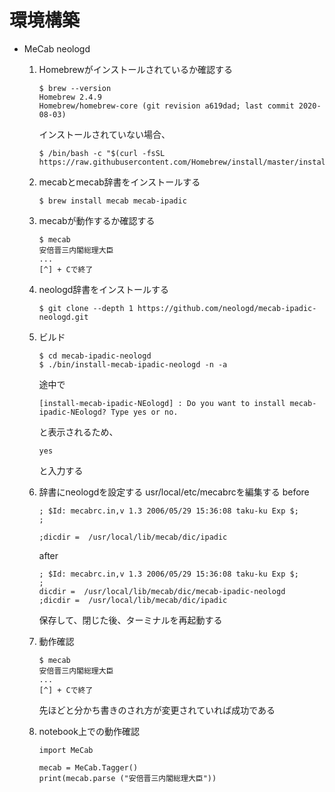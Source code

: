 # 環境構築
- MeCab neologd
    1. Homebrewがインストールされているか確認する  
        ```
        $ brew --version
        Homebrew 2.4.9
        Homebrew/homebrew-core (git revision a619dad; last commit 2020-08-03)
        ```
        インストールされていない場合、
        ```
        $ /bin/bash -c "$(curl -fsSL https://raw.githubusercontent.com/Homebrew/install/master/install.sh)"
        ```
    2.  mecabとmecab辞書をインストールする
        ```
        $ brew install mecab mecab-ipadic
        ```
    3. mecabが動作するか確認する
        ```
        $ mecab
        安倍晋三内閣総理大臣
        ...
        [^] + Cで終了
        ```
    4. neologd辞書をインストールする
        ```
        $ git clone --depth 1 https://github.com/neologd/mecab-ipadic-neologd.git
        ```
    5. ビルド
        ```
        $ cd mecab-ipadic-neologd
        $ ./bin/install-mecab-ipadic-neologd -n -a
        ```
        途中で
        ```
        [install-mecab-ipadic-NEologd] : Do you want to install mecab-ipadic-NEologd? Type yes or no.
        ```
        と表示されるため、
        ```
        yes
        ```
        と入力する
    6. 辞書にneologdを設定する
        usr/local/etc/mecabrcを編集する
        before
        ```
        ; $Id: mecabrc.in,v 1.3 2006/05/29 15:36:08 taku-ku Exp $;
        ;

        ;dicdir =  /usr/local/lib/mecab/dic/ipadic
        ```

        after
        ```
        ; $Id: mecabrc.in,v 1.3 2006/05/29 15:36:08 taku-ku Exp $;
        ;
        dicdir =  /usr/local/lib/mecab/dic/mecab-ipadic-neologd
        ;dicdir =  /usr/local/lib/mecab/dic/ipadic
        ```
        保存して、閉じた後、ターミナルを再起動する
    7. 動作確認
        ```
        $ mecab
        安倍晋三内閣総理大臣
        ...
        [^] + Cで終了
        ```
        先ほどと分かち書きのされ方が変更されていれば成功である
    8. notebook上での動作確認
        ```
        import MeCab

        mecab = MeCab.Tagger()
        print(mecab.parse ("安倍晋三内閣総理大臣"))
        ```
